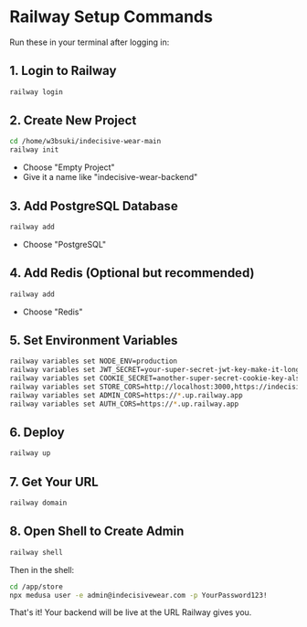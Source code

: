 # Railway Setup Commands

Run these in your terminal after logging in:

## 1. Login to Railway
```bash
railway login
```

## 2. Create New Project
```bash
cd /home/w3bsuki/indecisive-wear-main
railway init
```
- Choose "Empty Project"
- Give it a name like "indecisive-wear-backend"

## 3. Add PostgreSQL Database
```bash
railway add
```
- Choose "PostgreSQL"

## 4. Add Redis (Optional but recommended)
```bash
railway add
```
- Choose "Redis"

## 5. Set Environment Variables
```bash
railway variables set NODE_ENV=production
railway variables set JWT_SECRET=your-super-secret-jwt-key-make-it-long-as-fuck
railway variables set COOKIE_SECRET=another-super-secret-cookie-key-also-long
railway variables set STORE_CORS=http://localhost:3000,https://indecisive-wear.vercel.app
railway variables set ADMIN_CORS=https://*.up.railway.app
railway variables set AUTH_CORS=https://*.up.railway.app
```

## 6. Deploy
```bash
railway up
```

## 7. Get Your URL
```bash
railway domain
```

## 8. Open Shell to Create Admin
```bash
railway shell
```

Then in the shell:
```bash
cd /app/store
npx medusa user -e admin@indecisivewear.com -p YourPassword123!
```

That's it! Your backend will be live at the URL Railway gives you.